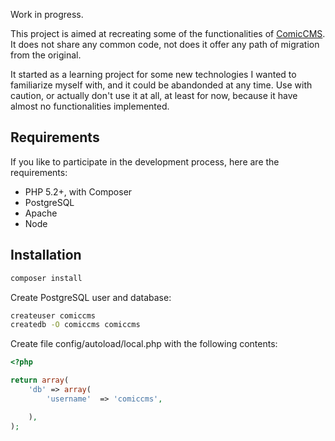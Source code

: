 Work in progress.

This project is aimed at recreating some of the functionalities of 
[ComicCMS](http://comiccms.com/). It does not share any common code,
not does it offer any path of migration from the original.

It started as a learning project for some new technologies I wanted to
familiarize myself with, and it could be abandonded at any time.
Use with caution, or actually don't use it at all, at least for now,
because it have almost no functionalities implemented.

## Requirements
If you like to participate in the development process,
here are the requirements:

* PHP 5.2+, with Composer
* PostgreSQL
* Apache
* Node

## Installation
```sh
composer install
```

Create PostgreSQL user and database:
```sh
createuser comiccms
createdb -O comiccms comiccms
```

Create file config/autoload/local.php with the following contents:
```php
<?php

return array(
    'db' => array(
        'username'  => 'comiccms',

    ),
);
```